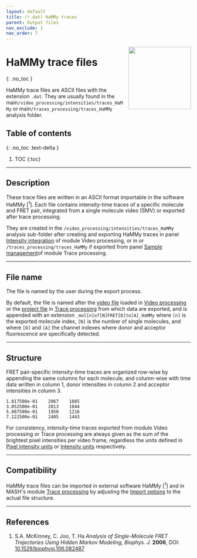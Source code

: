 ```yaml
---
layout: default
title: (*.dat) HaMMy traces
parent: Output files
nav_exclude: 1
nav_order: 7
---
```


<img src="../assets/images/logos/logo-output-files_400px.png" width="170" style="float:right; margin-left: 15px;"/>

# HaMMy trace files
{: .no_toc }

HaMMy trace files are ASCII files with the extension `.dat`. They are usually found in the main`/video_processing/intensities/traces_HaMMy` or main`/traces_processing/traces_HaMMy` analysis folder.

## Table of contents
{: .no_toc .text-delta }

1. TOC
{:toc}


---

## Description

These trace files are written in an ASCII format importable in the software HaMMy [<sup>1</sup>].
Each file contains intensity-time traces of a specific molecule and FRET pair, integrated from a single molecule video (SMV) or exported after trace processing.

They are created in the `/video_processing/intensities/traces_HaMMy` analysis sub-folder after creating and exporting HaMMy traces in panel 
[Intensity integration](../video-processing/panels/panel-intensity-integration.html#create-and-export-intensity-time-traces) of module Video processing, or in or `/traces_processing/traces_HaMMy` if exported from panel 
[Sample management](../trace-processing/panels/panel-sample-management.html#export-processed-data)of module Trace processing.


---

## File name

The file is named by the user during the export process.

By default, the file is named after the <u>video file</u> loaded in 
[Video processing](../video-processing/panels/area-visualization.html#load-videoimage-file) or the <u>project file</u> in 
[Trace processing](../trace-processing/panels/area-project-management.html#project-list) from which data are exported, and is appended with an extension `_mol[n]of[N]FRET[D]to[A]_HaMMy` where `[n]` is the exported molecule index, `[N]` is the number of single molecules, and where `[D]` and `[A]` the channel indexes where donor and acceptor fluorescence are specifically detected.


---

## Structure

FRET pair-specific intensity-time traces are organized row-wise by appending the same columns for each molecule, and column-wise with time data written in column 1, donor intensities in column 2 and acceptor intensities in column 3.

```
1.017500e-01	2067	1085
3.052500e-01	2013	1044
5.087500e-01	1950	1216
7.122500e-01	2405	1443
```

For consistency, intensity-time traces exported from module Video processing or Trace processing are always given as the sum of the brightest pixel intensities per video frame, regardless the units defined in
[Pixel intensity units](../video-processing/panels/panel-plot.html#pixel-intensity-units) or 
[Intensity units](../trace-processing/panels/panel-plot.html#intensity-units) respectively.


---

## Compatibility

HaMMy trace files can be imported in external software HaMMy [<sup>1</sup>] and in MASH's module
[Trace processing](../trace-processing/workflow.html#import-single-molecule-data) by adjusting the 
[Import options](../trace-processing/functionalities/set-import-options.html) to the actual file structure.


---

## References

1. S.A. McKinney, C. Joo, T. Ha *Analysis of Single-Molecule FRET Trajectories Using Hidden Markov Modeling*, *Biophys. J.* **2006**, DOI: 
[10.1529/biophysj.106.082487](https://dx.doi.org/10.1529%2Fbiophysj.106.082487)

